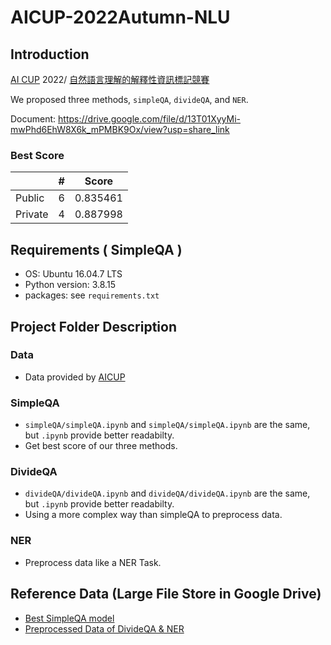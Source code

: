# AICUP-2022Autumn-NLU

## Introduction
[AI CUP](https://www.aicup.tw/) 2022/ [自然語言理解的解釋性資訊標記競賽](https://tbrain.trendmicro.com.tw/Competitions/Details/26)

We proposed three methods, `simpleQA`, `divideQA`, and `NER`.

Document: https://drive.google.com/file/d/13T01XyyMi-mwPhd6EhW8X6k_mPMBK9Ox/view?usp=share_link

### Best Score
|         | # | Score    |
| ------- | - | -------- |
| Public  | 6 | 0.835461 |
| Private | 4 | 0.887998 |

## Requirements ( SimpleQA )
- OS: Ubuntu 16.04.7 LTS
- Python version: 3.8.15
- packages: see `requirements.txt`

## Project Folder Description

### Data
- Data provided by [AICUP](https://www.aicup.tw/)

### SimpleQA
- `simpleQA/simpleQA.ipynb` and `simpleQA/simpleQA.ipynb` are the same, but `.ipynb` provide better readabilty.
- Get best score of our three methods.

### DivideQA
- `divideQA/divideQA.ipynb` and `divideQA/divideQA.ipynb` are the same, but `.ipynb` provide better readabilty.
- Using a more complex way than simpleQA to preprocess data.

### NER
- Preprocess data like a NER Task.

## Reference Data (Large File Store in Google Drive)
- [Best SimpleQA model](https://drive.google.com/drive/folders/1-khQXsHEY2KD8kNjzUeWRBBH0t0A1pWw?usp=sharing)
- [Preprocessed Data of DivideQA & NER](https://drive.google.com/drive/folders/1BxLNhE6KNnvOpevThMrtAZEHsiiryf-y?usp=sharing)
